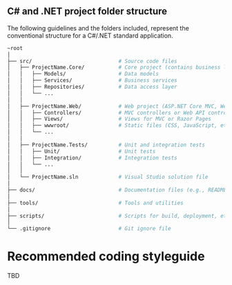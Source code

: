 ## C# and .NET project folder structure

The following guidelines and the folders included, represent the conventional structure for a C#/.NET standard application.

```bash
~root
│
├── src/                            # Source code files
│   ├── ProjectName.Core/           # Core project (contains business logic)
│   │   ├── Models/                 # Data models
│   │   ├── Services/               # Business services
│   │   ├── Repositories/           # Data access layer
│   │   └── ...
│   │
│   ├── ProjectName.Web/            # Web project (ASP.NET Core MVC, Web API, or Razor Pages)
│   │   ├── Controllers/            # MVC controllers or Web API controllers
│   │   ├── Views/                  # Views for MVC or Razor Pages
│   │   ├── wwwroot/                # Static files (CSS, JavaScript, etc.)
│   │   └── ...
│   │
│   ├── ProjectName.Tests/          # Unit and integration tests
│   │   ├── Unit/                   # Unit tests
│   │   ├── Integration/            # Integration tests
│   │   └── ...
│   │
│   └── ProjectName.sln             # Visual Studio solution file
│
├── docs/                           # Documentation files (e.g., README.md, API documentation)
│
├── tools/                          # Tools and utilities
│
├── scripts/                        # Scripts for build, deployment, etc.
│
└── .gitignore                      # Git ignore file
```

# Recommended coding styleguide

TBD